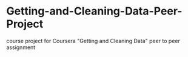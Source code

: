 # Getting-and-Cleaning-Data-Peer-Project
course project for Coursera "Getting and Cleaning Data" peer to peer assignment


